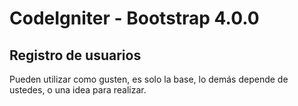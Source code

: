 # CodeIgniter - Bootstrap 4.0.0
## Registro de usuarios
Pueden utilizar como gusten, es solo la base, lo demás depende de ustedes, o una idea para realizar.